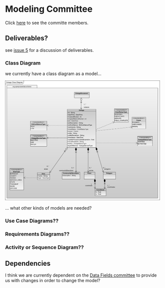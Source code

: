 # Modeling Committee

Click [here](https://github.com/iFactor/open-power-status/tree/master/committees#modeling) to see the committe members.

## Deliverables?

see [issue 5](https://github.com/iFactor/open-power-status/issues/5) for a discussion of deliverables.

### Class Diagram
we currently have a class diagram as a model...

![](../../specification/class-diagram.jpg)

... what other kinds of models are needed?

### Use Case Diagrams??

### Requirements Diagrams??

### Activity or Sequence Diagram??

## Dependencies

I think we are currently dependent on the [Data Fields committee](../data_fields/README.md) to provide us with changes in order to change the model?
